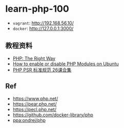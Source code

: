 # learn-php-100


* `vagrant`: <http://192.168.56.10/>
* `docker`: <http://127.0.0.1:3000/>

## 教程资料

* [PHP: The Right Way](https://phptherightway.com/)
* [How to enable or disable PHP Modules on Ubuntu](https://tecadmin.net/enable-disable-php-modules-ubuntu/)
* [PHP PSR 标准规范 26课合集](./BV1z4411R71n)

## Ref

* <https://www.php.net/>
* <https://pear.php.net/>
* <https://pecl.php.net/>
* <https://github.com/docker-library/php>
* [ppa:ondrej/php](https://launchpad.net/~ondrej/+archive/ubuntu/php)